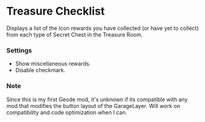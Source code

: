 # Treasure Checklist
Displays a list of the Icon rewards you have collected (or have yet to collect) from each type of Secret Chest in the Treasure Room.

### Settings
* Show miscellaneous rewards.
* Disable checkmark.

### Note
Since this is my first Geode mod, it's unknown if its compatible with any mod that modifies the button layout of the GarageLayer. Will work on compatibility and code optimization when I can.